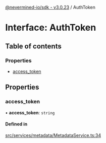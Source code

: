 [@nevermined-io/sdk - v3.0.23](../code-reference.md) / AuthToken

# Interface: AuthToken

## Table of contents

### Properties

- [access_token](AuthToken.md#access_token)

## Properties

### access_token

• **access_token**: `string`

#### Defined in

[src/services/metadata/MetadataService.ts:34](https://github.com/nevermined-io/sdk-js/blob/1cda883adfb801658f47efa6d7c6cc8f9f8998da/src/services/metadata/MetadataService.ts#L34)
